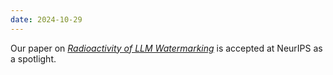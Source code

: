 ```yaml
---
date: 2024-10-29
---
```


Our paper on [*Radioactivity of LLM Watermarking*](publications/radioactive) is accepted at NeurIPS as a spotlight.
